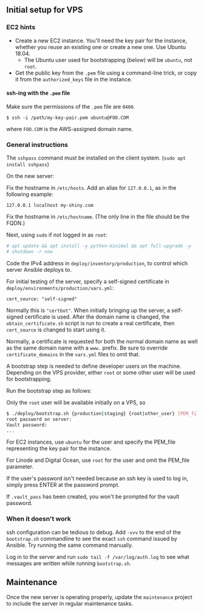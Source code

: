 Initial setup for VPS
---------------------

### EC2 hints

- Create a new EC2 instance.  You'll need the key pair for the instance,
  whether you reuse an existing one or create a new one.  Use Ubuntu 18.04.
  - The Ubuntu user used for bootstrapping (below) will be `ubuntu`, not
    `root`.
- Get the public key from the `.pem` file using a command-line trick, or
  copy it from the `authorized_keys` file in the instance.

#### ssh-ing with the `.pem` file

Make sure the permissions of the `.pem` file are `0400`.

`$ ssh -i /path/my-key-pair.pem ubuntu@FOO.COM`

where `FOO.COM` is the AWS-assigned domain name.

### General instructions

The `sshpass` command must be installed on the client system.
(`sudo apt install sshpass`)

On the new server:

Fix the hostname in `/etc/hosts`.  Add an alias for `127.0.0.1`, as in the
following example:

```
127.0.0.1 localhost my-shiny.com
```

Fix the hostname in `/etc/hostname`.  (The only line in the file should be
the FQDN.)

Next, using `sudo` if not logged in as `root`:

```bash
# apt update && apt install -y python-minimal && apt full-upgrade -y
# shutdown -r now
```

Code the IPv4 address in `deploy/inventory/production`, to control which server
Ansible deploys to.

For initial testing of the server, specify a self-signed certificate in
`deploy/environments/production/vars.yml`:

```
cert_source: "self-signed"
```

Normally this is `"certbot"`.  When initially bringing up the server, a
self-signed certificate is used.  After the domain name is changed, the
`obtain_certificate.sh` script is run to create a real certificate, then
`cert_source` is changed to start using it.

Normally, a certificate is requested for both the normal domain name as
well as the same domain name with a `www.` prefix.  Be sure to override
`certificate_domains` in the `vars.yml` files to omit that.

A bootstrap step is needed to define developer users on the machine.  Depending
on the VPS provider, either `root` or some other user will be used for
bootstrapping.

Run the bootstrap step as follows:

Only the `root` user will be available initially on a VPS, so 

```bash
$ ./deploy/bootstrap.sh {production|staging} {root|other_user} [PEM_file]
root password on server:
Vault password:
...
```

For EC2 instances, use `ubuntu` for the user and specify the PEM_file
representing the key pair for the instance.

For Linode and Digital Ocean, use `root` for the user and omit the PEM_file
parameter.

If the user's password isn't needed because an ssh key is used to log in,
simply press ENTER at the password prompt.

If `.vault_pass` has been created, you won't be prompted for the vault
password.

### When it doesn't work

ssh configuration can be tedious to debug.  Add `-vvv` to the end of the
`bootstrap.sh` commandline to see the exact `ssh` command issued by Ansible.
Try running the same command manually.

Log in to the server and run `sudo tail -f /var/log/auth.log` to see what
messages are written while running `bootstrap.sh`.

## Maintenance

Once the new server is operating properly, update the `maintenance` project
to include the server in regular maintenance tasks.
